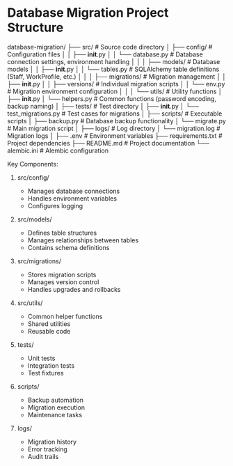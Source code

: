 # Database Migration Project Structure

database-migration/
├── src/                      # Source code directory
│   ├── config/              # Configuration files
│   │   ├── __init__.py
│   │   └── database.py      # Database connection settings, environment handling
│   │
│   ├── models/              # Database models
│   │   ├── __init__.py
│   │   └── tables.py        # SQLAlchemy table definitions (Staff, WorkProfile, etc.)
│   │
│   ├── migrations/          # Migration management
│   │   ├── __init__.py
│   │   ├── versions/        # Individual migration scripts
│   │   └── env.py          # Migration environment configuration
│   │
│   └── utils/              # Utility functions
│       ├── __init__.py
│       └── helpers.py       # Common functions (password encoding, backup naming)
│
├── tests/                   # Test directory
│   ├── __init__.py
│   └── test_migrations.py   # Test cases for migrations
│
├── scripts/                 # Executable scripts
│   ├── backup.py           # Database backup functionality
│   └── migrate.py          # Main migration script
│
├── logs/                    # Log directory
│   └── migration.log       # Migration logs
│
├── .env                     # Environment variables
├── requirements.txt         # Project dependencies
├── README.md               # Project documentation
└── alembic.ini             # Alembic configuration

Key Components:

1. src/config/

   - Manages database connections
   - Handles environment variables
   - Configures logging
2. src/models/

   - Defines table structures
   - Manages relationships between tables
   - Contains schema definitions
3. src/migrations/

   - Stores migration scripts
   - Manages version control
   - Handles upgrades and rollbacks
4. src/utils/

   - Common helper functions
   - Shared utilities
   - Reusable code
5. tests/

   - Unit tests
   - Integration tests
   - Test fixtures
6. scripts/

   - Backup automation
   - Migration execution
   - Maintenance tasks
7. logs/

   - Migration history
   - Error tracking
   - Audit trails
